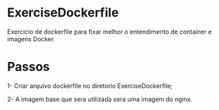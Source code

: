 # ExerciseDockerfile

Exercicio de dockerfile para fixar melhor o 
entendimento de container e imagens Docker.

# Passos

 1- Criar arquivo dockerfile no diretorio 
 ExerciseDockerfile;
<p> 2- A imagem base que sera utilizada sera
 uma imagem do nginx. </p>
 
